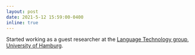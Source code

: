 ```yaml
---
layout: post
date: 2021-5-12 15:59:00-0400
inline: true
---
```


Started working as a guest researcher at the [Language Technology group, University of Hamburg](https://www.inf.uni-hamburg.de/en/inst/ab/lt/home.html).
